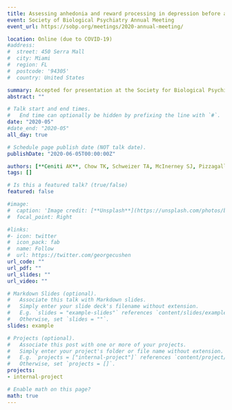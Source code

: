 ```yaml
---
title: Assessing anhedonia and reward processing in depression before and after treatment with desvenlafaxine (Poster)
event: Society of Biological Psychiatry Annual Meeting
event_url: https://sobp.org/meetings/2020-annual-meeting/

location: Online (due to COVID-19)
#address:
#  street: 450 Serra Mall
#  city: Miami
#  region: FL
#  postcode: '94305'
#  country: United States

summary: Accepted for presentation at the Society for Biological Psychiatry Annual Meeting. In-person meeting cancelled due to the COVID-19 pandemic: e-poster available online.
abstract: ""

# Talk start and end times.
#   End time can optionally be hidden by prefixing the line with `#`.
date: "2020-05"
#date_end: "2020-05"
all_day: true

# Schedule page publish date (NOT talk date).
publishDate: "2020-06-05T00:00:00Z"

authors: [**Ceniti AK**, Chow TK, Schweizer TA, McInerney SJ, Pizzagalli DA, Harmer C, McIntyre RS, Foussias G, Kennedy SH, Rizvi SJ]
tags: []

# Is this a featured talk? (true/false)
featured: false

#image:
#  caption: 'Image credit: [**Unsplash**](https://unsplash.com/photos/bzdhc5b3Bxs)'
#  focal_point: Right

#links:
#- icon: twitter
#  icon_pack: fab
#  name: Follow
#  url: https://twitter.com/georgecushen
url_code: ""
url_pdf: ""
url_slides: ""
url_video: ""

# Markdown Slides (optional).
#   Associate this talk with Markdown slides.
#   Simply enter your slide deck's filename without extension.
#   E.g. `slides = "example-slides"` references `content/slides/example-slides.md`.
#   Otherwise, set `slides = ""`.
slides: example

# Projects (optional).
#   Associate this post with one or more of your projects.
#   Simply enter your project's folder or file name without extension.
#   E.g. `projects = ["internal-project"]` references `content/project/deep-learning/index.md`.
#   Otherwise, set `projects = []`.
projects:
- internal-project

# Enable math on this page?
math: true
---
```


